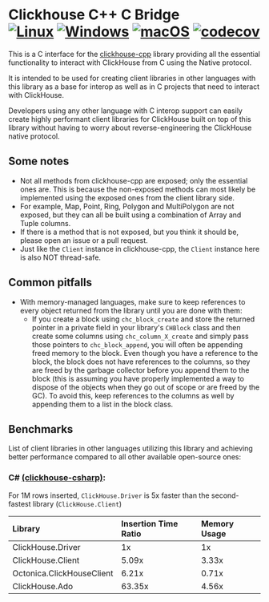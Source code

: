 Clickhouse C++ C Bridge <br/>[![Linux](https://github.com/moaazassali/clickhouse-cpp-c-bridge/actions/workflows/linux.yml/badge.svg)](https://github.com/moaazassali/clickhouse-cpp-c-bridge/actions/workflows/linux.yml) [![Windows](https://github.com/moaazassali/clickhouse-cpp-c-bridge/actions/workflows/windows.yml/badge.svg)](https://github.com/moaazassali/clickhouse-cpp-c-bridge/actions/workflows/windows.yml) [![macOS](https://github.com/moaazassali/clickhouse-cpp-c-bridge/actions/workflows/macos.yml/badge.svg)](https://github.com/moaazassali/clickhouse-cpp-c-bridge/actions/workflows/macos.yml) [![codecov](https://codecov.io/github/moaazassali/clickhouse-cpp-c-bridge/graph/badge.svg?token=LOW8YNGOU4)](https://codecov.io/github/moaazassali/clickhouse-cpp-c-bridge)
========================
This is a C interface for the [clickhouse-cpp](https://github.com/ClickHouse/clickhouse-cpp) library providing all
the essential functionality to interact with ClickHouse from C using the Native protocol.

It is intended to be used for creating client libraries in other languages with this library as a base for interop
as well as in C projects that need to interact with ClickHouse.

Developers using any other language with C interop support can easily create highly performant client
libraries for ClickHouse built on top of this library without having to worry about reverse-engineering the ClickHouse
native protocol.

## Some notes

- Not all methods from clickhouse-cpp are exposed; only the essential ones are. This is because the
  non-exposed methods can most likely be implemented using the exposed ones from the client library side.
- For example, Map, Point, Ring, Polygon and MultiPolygon are not exposed, but they can all be built using a combination
  of Array and Tuple columns.
- If there is a method that is not exposed, but you think it should be, please open an issue or a pull request.
- Just like the `Client` instance in clickhouse-cpp, the `Client` instance here is also NOT thread-safe.

## Common pitfalls

- With memory-managed languages, make sure to keep references to every object returned from the library until you are
  done with them:
    - If you create a block using `chc_block_create` and store the returned pointer in a private field in
      your library's `CHBlock` class and then create some columns using `chc_column_X_create` and simply pass those
      pointers to `chc_block_append`, you will often be appending freed memory to the block. Even though you have a
      reference to the block, the block does not have references to the columns, so they are freed by the garbage
      collector before you append them to the block (this is assuming you have properly implemented a way to dispose of
      the objects when they go out of scope or are freed by the GC). To avoid this, keep references to the columns as
      well by appending them to a list in the block class.


## Benchmarks
List of client libraries in other languages utilizing this library and achieving better performance compared to all other available open-source ones:
### C# [(clickhouse-csharp)](https://github.com/moaazassali/clickhouse-csharp):

For 1M rows inserted, `ClickHouse.Driver` is 5x faster than the second-fastest library (`ClickHouse.Client`)

| Library                    | Insertion Time Ratio  | Memory Usage  |
|:---------------------------|:----------------------|:--------------|
| ClickHouse.Driver          | 1x                    | 1x            |
| ClickHouse.Client          | 5.09x                 | 3.33x         |
| Octonica.ClickHouseClient  | 6.21x                 | 0.71x         |
| ClickHouse.Ado             | 63.35x                | 4.56x         |
